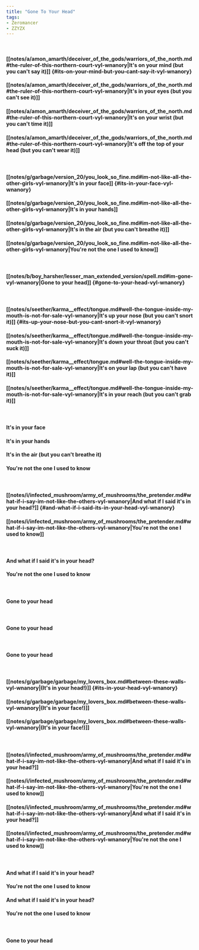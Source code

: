 ```yaml
---
title: "Gone To Your Head"
tags:
- Zeromancer
- ZZYZX
---
```

&nbsp;
#### [[notes/a/amon_amarth/deceiver_of_the_gods/warriors_of_the_north.md#the-ruler-of-this-northern-court-vyl-wnanory|It's on your mind (but you can't say it)]] {#its-on-your-mind-but-you-cant-say-it-vyl-wnanory}
#### [[notes/a/amon_amarth/deceiver_of_the_gods/warriors_of_the_north.md#the-ruler-of-this-northern-court-vyl-wnanory|It's in your eyes (but you can't see it)]]
#### [[notes/a/amon_amarth/deceiver_of_the_gods/warriors_of_the_north.md#the-ruler-of-this-northern-court-vyl-wnanory|It's on your wrist (but you can't time it)]]
#### [[notes/a/amon_amarth/deceiver_of_the_gods/warriors_of_the_north.md#the-ruler-of-this-northern-court-vyl-wnanory|It's off the top of your head (but you can't wear it)]]
&nbsp;
#### [[notes/g/garbage/version_20/you_look_so_fine.md#im-not-like-all-the-other-girls-vyl-wnanory|It's in your face]] {#its-in-your-face-vyl-wnanory}
#### [[notes/g/garbage/version_20/you_look_so_fine.md#im-not-like-all-the-other-girls-vyl-wnanory|It's in your hands]]
#### [[notes/g/garbage/version_20/you_look_so_fine.md#im-not-like-all-the-other-girls-vyl-wnanory|It's in the air (but you can't breathe it)]]
#### [[notes/g/garbage/version_20/you_look_so_fine.md#im-not-like-all-the-other-girls-vyl-wnanory|You're not the one I used to know]]
&nbsp;
#### [[notes/b/boy_harsher/lesser_man_extended_version/spell.md#im-gone-vyl-wnanory|Gone to your head]] {#gone-to-your-head-vyl-wnanory}
&nbsp;
#### [[notes/s/seether/karma__effect/tongue.md#well-the-tongue-inside-my-mouth-is-not-for-sale-vyl-wnanory|It's up your nose (but you can't snort it)]] {#its-up-your-nose-but-you-cant-snort-it-vyl-wnanory}
#### [[notes/s/seether/karma__effect/tongue.md#well-the-tongue-inside-my-mouth-is-not-for-sale-vyl-wnanory|It's down your throat (but you can't suck it)]]
#### [[notes/s/seether/karma__effect/tongue.md#well-the-tongue-inside-my-mouth-is-not-for-sale-vyl-wnanory|It's on your lap (but you can't have it)]]
#### [[notes/s/seether/karma__effect/tongue.md#well-the-tongue-inside-my-mouth-is-not-for-sale-vyl-wnanory|It's in your reach (but you can't grab it)]]
&nbsp;
#### It's in your face
#### It's in your hands
#### It's in the air (but you can't breathe it)
#### You're not the one I used to know
&nbsp;
#### [[notes/i/infected_mushroom/army_of_mushrooms/the_pretender.md#what-if-i-say-im-not-like-the-others-vyl-wnanory|And what if I said it's in your head?]] {#and-what-if-i-said-its-in-your-head-vyl-wnanory}
#### [[notes/i/infected_mushroom/army_of_mushrooms/the_pretender.md#what-if-i-say-im-not-like-the-others-vyl-wnanory|You're not the one I used to know]]
&nbsp;
#### And what if I said it's in your head?
#### You're not the one I used to know
&nbsp;
#### Gone to your head
&nbsp;
#### Gone to your head
&nbsp;
#### Gone to your head
&nbsp;
#### [[notes/g/garbage/garbage/my_lovers_box.md#between-these-walls-vyl-wnanory|(It's in your head!)]] {#its-in-your-head-vyl-wnanory}
#### [[notes/g/garbage/garbage/my_lovers_box.md#between-these-walls-vyl-wnanory|(It's in your face!)]]
#### [[notes/g/garbage/garbage/my_lovers_box.md#between-these-walls-vyl-wnanory|(It's in your face!)]]
&nbsp;
#### [[notes/i/infected_mushroom/army_of_mushrooms/the_pretender.md#what-if-i-say-im-not-like-the-others-vyl-wnanory|And what if I said it's in your head?]]
#### [[notes/i/infected_mushroom/army_of_mushrooms/the_pretender.md#what-if-i-say-im-not-like-the-others-vyl-wnanory|You're not the one I used to know]]
#### [[notes/i/infected_mushroom/army_of_mushrooms/the_pretender.md#what-if-i-say-im-not-like-the-others-vyl-wnanory|And what if I said it's in your head?]]
#### [[notes/i/infected_mushroom/army_of_mushrooms/the_pretender.md#what-if-i-say-im-not-like-the-others-vyl-wnanory|You're not the one I used to know]]
&nbsp;
#### And what if I said it's in your head?
#### You're not the one I used to know
#### And what if I said it's in your head?
#### You're not the one I used to know
&nbsp;
#### Gone to your head

